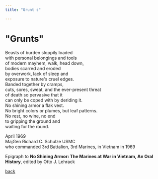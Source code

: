 ```yaml
---
title: "Grunt s"

---
```


# "Grunts"

Beasts of burden sloppily loaded  
with personal belongings and tools  
of modern mayhem, walk, head down,  
bodies scarred and eroded  
by overwork, lack of sleep and  
exposure to nature's cruel edges.  
Banded together by cramps,  
cuts, sores, sweat, and the ever-present threat  
of death so pervasive that it  
can only be coped with by deriding it.  
No shining armor a flak vest.  
No bright colors or plumes, but leaf patterns.  
No rest, no wine, no end  
to gripping the ground and  
waiting for the round.  

April 1969  
MajGen Richard C. Schulze USMC  
who commanded 3rd Battalion, 3rd Marines, in Vietnam in 1969  

Epigraph to **No Shining Armor: The Marines at War in Vietnam, An Oral History**, edited by Otto J. Lehrack


[back](./)
